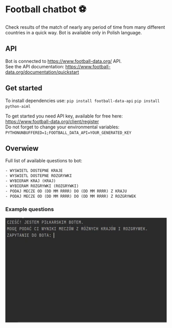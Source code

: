 # Football chatbot ⚽
Check results of the match of nearly any period of 
time from many different countries in a quick way.
Bot is available only in Polish language.

## API
Bot is connected to https://www.football-data.org/ API. <br>
See the API documentation: https://www.football-data.org/documentation/quickstart

## Get started
To install dependencies use:
`pip install football-data-api`
`pip install python-aiml`

To get started you need API key, available for free here: https://www.football-data.org/client/register <br>
Do not forget to change your environmental variables:
`PYTHONUNBUFFERED=1;FOOTBALL_DATA_API=YOUR_GENERATED_KEY`

## Overwiew

Full list of available questions to bot:
```           
- WYSWIETL DOSTEPNE KRAJE
- WYSWIETL DOSTEPNE ROZGRYWKI
- WYBIERAM KRAJ (KRAJ)
- WYBIERAM ROZGRYWKI (ROZGRYWKI)
- PODAJ MECZE OD (DD MM RRRR) DO (DD MM RRRR) Z KRAJU
- PODAJ MECZE OD (DD MM RRRR) DO (DD MM RRRR) Z ROZGRYWEK
```


### Example questions
![](docs/football.gif)
